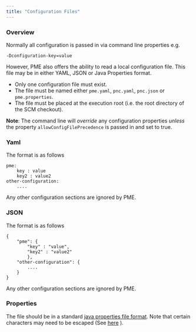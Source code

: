 ```yaml
---
title: "Configuration Files"
---
```


### Overview

Normally all configuration is passed in via command line properties e.g.

    -Dconfiguration-key=value

However, PME also offers the ability to read a local configuration file. This file may be in either YAML, JSON or Java Properties format.

* Only one configuration file must exist.
* The file must be named either `pme.yaml`, `pnc.yaml`, `pnc.json` or `pme.properties`.
* The file must be placed at the execution root (i.e. the root directory of the SCM checkout).

**Note**: The command line will _override_ any configuration properties _unless_ the property `allowConfigFilePrecedence` is passed in and set to true.

### Yaml

The format is as follows

    pme:
        key : value
        key2 : value2
    other-configuration:
        ....


Any other configuration sections are ignored by PME.

### JSON

The format is as follows

    {
        "pme": {
            "key" : "value",
            "key2" : "value2"
            },
        "other-configuration": {
            ....
        }
    }


Any other configuration sections are ignored by PME.

### Properties

The file should be in a standard [java properties file format](https://docs.oracle.com/javase/tutorial/essential/environment/properties.html). Note that certain characters may need to be escaped (See [here](https://docs.oracle.com/javase/8/docs/api/java/util/Properties.html#load-java.io.Reader-) ).
